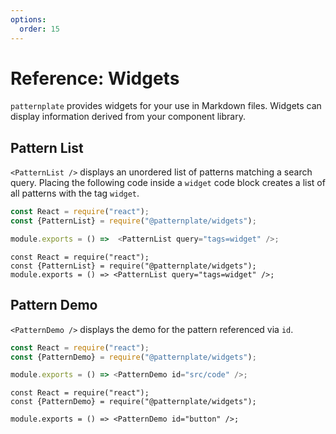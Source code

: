 ```yaml
---
options:
  order: 15
---
```


# Reference: Widgets

`patternplate` provides widgets for your use in Markdown files.
Widgets can display information derived from your component library.

## Pattern List

`<PatternList />` displays an unordered list of patterns matching a search query.
Placing the following code inside a `widget` code block creates a list
of all patterns with the tag `widget`.

```js
const React = require("react");
const {PatternList} = require("@patternplate/widgets");

module.exports = () =>  <PatternList query="tags=widget" />;
```

```widget
const React = require("react");
const {PatternList} = require("@patternplate/widgets");
module.exports = () => <PatternList query="tags=widget" />;
```


## Pattern Demo

`<PatternDemo />` displays the demo for the pattern referenced via `id`.

```js
const React = require("react");
const {PatternDemo} = require("@patternplate/widgets");

module.exports = () => <PatternDemo id="src/code" />;
```

```widget
const React = require("react");
const {PatternDemo} = require("@patternplate/widgets");

module.exports = () => <PatternDemo id="button" />;
```
